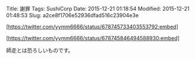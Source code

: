 Title: 謝罪
Tags: SushiCorp
Date: 2015-12-21 01:18:54
Modified: 2015-12-21 01:48:53
Slug: a2ce8f1706e52936dfad516c23904e3e

[https://twitter.com/yymm6666/status/678745733403553792:embed]

[https://twitter.com/yymm6666/status/678745846494588930:embed]

師走とは恐ろしいものです。